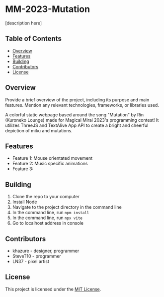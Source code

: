 # MM-2023-Mutation

[description here]

## Table of Contents
- [Overview](#overview)
- [Features](#features)
- [Building](#building)
- [Contributors](#contributors)
- [License](#license)

## Overview
Provide a brief overview of the project, including its purpose and main features. Mention any relevant technologies, frameworks, or libraries used.

A colorful static webpage based around the song "Mutation" by Rin (Kuroneko Lounge) made for
Magical Mirai 2023's programming contest! It utilizes ThreeJS and TextAlive App API to create a bright and cheerful depiction of miku and mutations.

## Features

- Feature 1: Mouse orientated movement
- Feature 2: Music specific animations
- Feature 3: 

## Building
1. Clone the repo to your computer
1. Install Node
1. Navigate to the project directory in the command line
2. In the command line, run `npm install`
3. In the command line, run `npx vite`
4. Go to localhost address in console

## Contributors
- khazure - designer, programmer
- SteveT10 - programmer
- LN37 - pixel artist

## License

This project is licensed under the [MIT License](LICENSE).